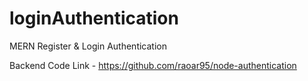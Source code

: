 # loginAuthentication
MERN Register &amp; Login Authentication

Backend Code Link - https://github.com/raoar95/node-authentication
